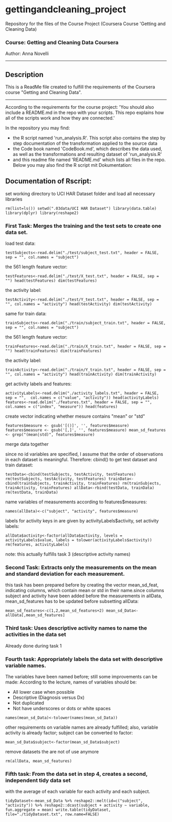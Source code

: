 # gettingandcleaning_project
Repository for the files of the Course Project (Coursera Course 'Getting and Cleaning Data)

### Course: Getting and Cleaning Data Coursera
Author: Anna Novelli

***
## Description
This is a ReadMe file created to fulfill the requirements of the Coursera course "Getting and Cleaning Data".
***

According to the requirements for the course project:
'You should also include a README.md in the repo with your scripts. This repo explains how all of the scripts work and how they are connected.'

In the repository you may find:

 - the R script named 'run_analysis.R'. This script also contains the step by step documentation of the transformation applied to the source data
 - the Code book named 'CodeBook.md', which describes the data used, as well as the transformations and resulting dataset of 'run_analysis.R'
 - and this readme file named 'README.md' which lists all files in the repo. Below you may also find the R script mit Dokumentation:
 
## Documentation of Rscript:

set working directory to UCI HAR Dataset folder and load all necessary libraries

`rm(list=ls())
setwd(".03data/UCI HAR Dataset")
library(data.table)
library(dplyr)
library(reshape2)`

### First Task: Merges the training and the test sets to create one data set.
load test data:

`testSubjects<-read.delim("./test/subject_test.txt", header = FALSE, sep = "", col.names = "subject")`


the 561 length feature vector:


`testFeatures<-read.delim("./test/X_test.txt", header = FALSE, sep = "")
head(testFeatures)
dim(testFeatures)`


the activity label:

`testActivity<-read.delim("./test/Y_test.txt", header = FALSE, sep = "", col.names = "activity")
head(testActivity)
dim(testActivity)`

same for train data:

`trainSubjects<-read.delim("./train/subject_train.txt", header = FALSE, sep = "", col.names = "subject")`

the 561 length feature vector:

`trainFeatures<-read.delim("./train/X_train.txt", header = FALSE, sep = "")
head(trainFeatures)
dim(trainFeatures)`

the activity label:

`trainActivity<-read.delim("./train/Y_train.txt", header = FALSE, sep = "", col.names = "activity")
head(trainActivity)
dim(trainActivity)`

get activity labels and features:

`activityLabels<-read.delim("./activity_labels.txt", header = FALSE, sep = "",  col.names = c("value", "activity"))
head(activityLabels)
features<-read.delim("./features.txt", header = FALSE, sep = "", col.names = c("index", "measure"))
head(features)`

create vector indicating whether mesure contains "mean" or "std"

`features$measure <- gsub('[()]', '', features$measure)
features$measure <- gsub('[,]', '', features$measure)
mean_sd_features <- grep("(mean|std)", features$measure)`

merge data together

since no id variables are specified, I assume that the order of observations in each dataset is meaningful. Therefore: cbind() to get test dataset and train dataset:

`testData<-cbind(testSubjects, testActivity, testFeatures)
rm(testSubjects, testActivity, testFeatures)
trainData<-cbind(trainSubjects, trainActivity, trainFeatures)
rm(trainSubjects, trainActivity, trainFeatures)
allData<-rbind(testData, trainData)
rm(testData, trainData)`

name variables of measurements according to features$measures:

`names(allData)<-c("subject", "activity", features$measure)`

labels for activity keys in are given by activityLabels$activity, set activity labels:

`allData$activity<-factor(allData$activity, levels = activityLabels$value, labels = tolower(activityLabels$activity))
rm(features, activityLabels)`

note: this actually fulfills task 3 (descriptive activity names)


### Second Task: Extracts only the measurements on the mean and standard deviation for each measurement.

this task has been prepared before by creating the vector mean_sd_feat, indicating columns, which contain mean or std in their name.since columns subject and activity have been added before the measurements in allData, mean_sd_features has to be updated before subsetting allData:

`mean_sd_features<-c(1,2,mean_sd_features+2)
mean_sd_Data<-allData[,mean_sd_features]`

### Third task: Uses descriptive activity names to name the activities in the data set
Already done during task 1

### Fourth task: Appropriately labels the data set with descriptive variable names.

The variables have been named before; still some improvements can be made:
According to the lecture, names of variables should be:

 - All lower case when possible 
 - Descriptive (Diagnosis versus Dx) 
 - Not duplicated 
 - Not have underscores or dots or white spaces
 
`names(mean_sd_Data)<-tolower(names(mean_sd_Data))`

other requirements on variable names are already fulfilled; also, variable activity is already factor; subject can be converted to factor:

`mean_sd_Data$subject<-factor(mean_sd_Data$subject)`

remove datasets the are not of use anymore

`rm(allData, mean_sd_features)`

### Fifth task: From the data set in step 4, creates a second, independent tidy data set 

with the average of each variable for each activity and each subject.

`tidyDataset<-mean_sd_Data %>%
  reshape2::melt(id=c("subject", "activity")) %>%
  reshape2::dcast(subject + activity ~ variable, fun.aggregate = mean)
write.table(tidyDataset, file="./tidyDataset.txt", row.name=FALSE)`


 
